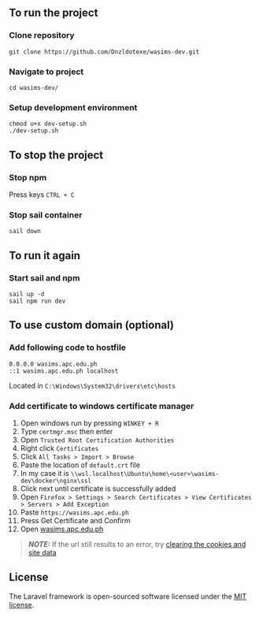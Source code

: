 ## To run the project
### Clone repository
```
git clone https://github.com/Dnzldotexe/wasims-dev.git
```
### Navigate to project
```
cd wasims-dev/
```
### Setup development environment
```
chmod u+x dev-setup.sh
./dev-setup.sh
```

## To stop the project
### Stop npm
Press keys `CTRL + C`
### Stop sail container
```
sail down
```

## To run it again
### Start sail and npm
```
sail up -d
sail npm run dev
```


## To use custom domain (optional)
### Add following code to hostfile
```
0.0.0.0 wasims.apc.edu.ph
::1 wasims.apc.edu.ph localhost
```
Located in `C:\Windows\System32\drivers\etc\hosts`
### Add certificate to windows certificate manager
1. Open windows run by pressing `WINKEY + R`   
2. Type `certmgr.msc` then enter   
3. Open `Trusted Root Certification Authorities`   
4. Right click `Certificates`  
5. Click `All Tasks > Import > Browse` 
6. Paste the location of `default.crt` file    
7. In my case it is `\\wsl.localhost\Ubuntu\home\<user>\wasims-dev\docker\nginx\ssl`   
8. Click next until certificate is successfully added  
9. Open `Firefox > Settings > Search Certificates > View Certificates > Servers > Add Exception`    
10. Paste `https://wasims.apc.edu.ph`   
11. Press Get Certificate and Confirm   
12. Open [wasims.apc.edu.ph](http://wasims.apc.edu.ph/)     
> **_NOTE:_** If the url still results to an error, try [clearing the cookies and site data](https://support.mozilla.org/en-US/kb/clear-cookies-and-site-data-firefox#w_clear-cookies-for-the-current-website)  

## License
The Laravel framework is open-sourced software licensed under the [MIT license](https://opensource.org/licenses/MIT).
